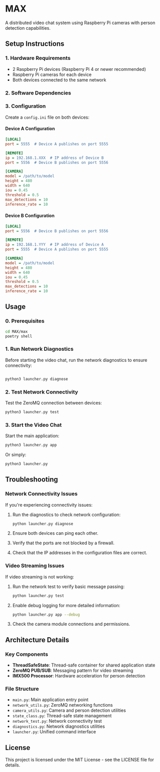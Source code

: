 # MAX
A distributed video chat system using Raspberry Pi cameras with person detection capabilities.

## Setup Instructions

### 1. Hardware Requirements

- 2 Raspberry Pi devices (Raspberry Pi 4 or newer recommended)
- Raspberry Pi cameras for each device
- Both devices connected to the same network

### 2. Software Dependencies



### 3. Configuration

Create a `config.ini` file on both devices:

#### Device A Configuration

```ini
[LOCAL]
port = 5555  # Device A publishes on port 5555

[REMOTE]
ip = 192.168.1.XXX  # IP address of Device B
port = 5556  # Device B publishes on port 5556

[CAMERA]
model = /path/to/model
height = 480
width = 640
iou = 0.45
threshold = 0.5
max_detections = 10
inference_rate = 10
```

#### Device B Configuration

```ini
[LOCAL]
port = 5556  # Device B publishes on port 5556

[REMOTE]
ip = 192.168.1.YYY  # IP address of Device A
port = 5555  # Device A publishes on port 5555

[CAMERA]
model = /path/to/model
height = 480
width = 640
iou = 0.45
threshold = 0.5
max_detections = 10
inference_rate = 10
```

## Usage

### 0. Prerequisites

```bash
cd MAX/max
poetry shell
```

### 1. Run Network Diagnostics

Before starting the video chat, run the network diagnostics to ensure connectivity:

```bash

python3 launcher.py diagnose
```

### 2. Test Network Connectivity

Test the ZeroMQ connection between devices:

```bash
python3 launcher.py test
```

### 3. Start the Video Chat

Start the main application:

```bash
python3 launcher.py app
```

Or simply:

```bash
python3 launcher.py
```

## Troubleshooting

### Network Connectivity Issues

If you're experiencing connectivity issues:

1. Run the diagnostics to check network configuration:
   ```bash
   python launcher.py diagnose
   ```

2. Ensure both devices can ping each other.

3. Verify that the ports are not blocked by a firewall.

4. Check that the IP addresses in the configuration files are correct.

### Video Streaming Issues

If video streaming is not working:

1. Run the network test to verify basic message passing:
   ```bash
   python launcher.py test
   ```

2. Enable debug logging for more detailed information:
   ```bash
   python launcher.py app --debug
   ```

3. Check the camera module connections and permissions.

## Architecture Details

### Key Components

- **ThreadSafeState**: Thread-safe container for shared application state
- **ZeroMQ PUB/SUB**: Messaging pattern for video streaming
- **IMX500 Processor**: Hardware acceleration for person detection

### File Structure

- `main.py`: Main application entry point
- `network_utils.py`: ZeroMQ networking functions
- `camera_utils.py`: Camera and person detection utilities
- `state_class.py`: Thread-safe state management
- `network_test.py`: Network connectivity test
- `diagnostics.py`: Network diagnostics utilities
- `launcher.py`: Unified command interface

## License

This project is licensed under the MIT License - see the LICENSE file for details.